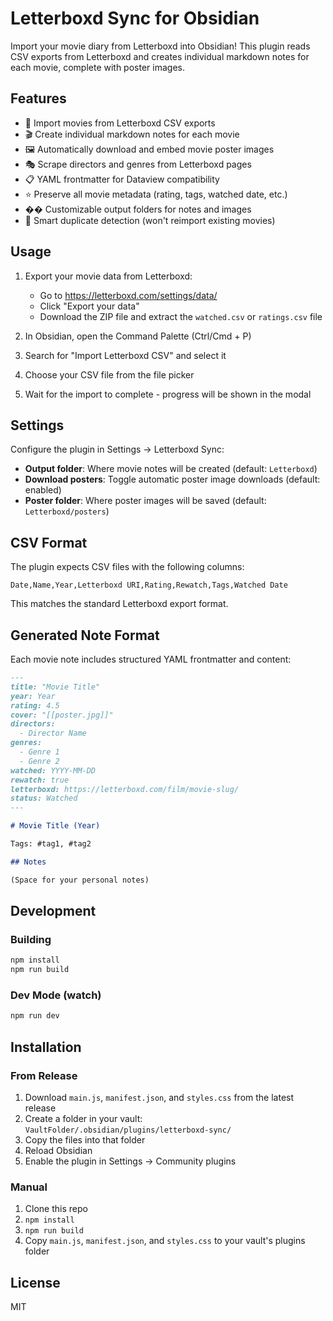 # Letterboxd Sync for Obsidian

Import your movie diary from Letterboxd into Obsidian! This plugin reads CSV exports from Letterboxd and creates individual markdown notes for each movie, complete with poster images.

## Features

- 📁 Import movies from Letterboxd CSV exports
- 🎬 Create individual markdown notes for each movie
- 🖼️ Automatically download and embed movie poster images
- 🎭 Scrape directors and genres from Letterboxd pages
- 📋 YAML frontmatter for Dataview compatibility
- ⭐ Preserve all movie metadata (rating, tags, watched date, etc.)
- �� Customizable output folders for notes and images
- 🔄 Smart duplicate detection (won't reimport existing movies)

## Usage

1. Export your movie data from Letterboxd:
   - Go to https://letterboxd.com/settings/data/
   - Click "Export your data"
   - Download the ZIP file and extract the `watched.csv` or `ratings.csv` file

2. In Obsidian, open the Command Palette (Ctrl/Cmd + P)

3. Search for "Import Letterboxd CSV" and select it

4. Choose your CSV file from the file picker

5. Wait for the import to complete - progress will be shown in the modal

## Settings

Configure the plugin in Settings → Letterboxd Sync:

- **Output folder**: Where movie notes will be created (default: `Letterboxd`)
- **Download posters**: Toggle automatic poster image downloads (default: enabled)
- **Poster folder**: Where poster images will be saved (default: `Letterboxd/posters`)

## CSV Format

The plugin expects CSV files with the following columns:
```
Date,Name,Year,Letterboxd URI,Rating,Rewatch,Tags,Watched Date
```

This matches the standard Letterboxd export format.

## Generated Note Format

Each movie note includes structured YAML frontmatter and content:

```markdown
---
title: "Movie Title"
year: Year
rating: 4.5
cover: "[[poster.jpg]]"
directors:
  - Director Name
genres:
  - Genre 1
  - Genre 2
watched: YYYY-MM-DD
rewatch: true
letterboxd: https://letterboxd.com/film/movie-slug/
status: Watched
---

# Movie Title (Year)

Tags: #tag1, #tag2

## Notes

(Space for your personal notes)
```

## Development

### Building

```bash
npm install
npm run build
```

### Dev Mode (watch)

```bash
npm run dev
```

## Installation

### From Release

1. Download `main.js`, `manifest.json`, and `styles.css` from the latest release
2. Create a folder in your vault: `VaultFolder/.obsidian/plugins/letterboxd-sync/`
3. Copy the files into that folder
4. Reload Obsidian
5. Enable the plugin in Settings → Community plugins

### Manual

1. Clone this repo
2. `npm install`
3. `npm run build`
4. Copy `main.js`, `manifest.json`, and `styles.css` to your vault's plugins folder

## License

MIT
